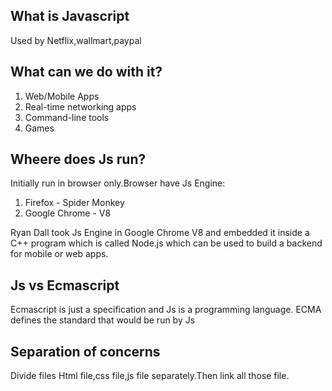 ## What is Javascript
Used by Netflix,wallmart,paypal

## What can we do with it?
1. Web/Mobile Apps
2. Real-time networking apps
3. Command-line tools
4. Games

## Wheere does Js run?
Initially run in browser only.Browser have Js Engine:
1. Firefox - Spider Monkey
2. Google Chrome - V8

Ryan Dall took Js Engine in Google Chrome V8 and embedded it inside a C++ program which is called Node.js which can be used to build a backend for mobile or web apps.

## Js vs Ecmascript
Ecmascript is just a specification and Js is a programming language. ECMA defines the standard that would be run by Js


## Separation of concerns
Divide files Html file,css file,js file separately.Then link all those file.


